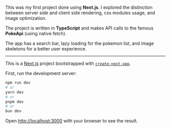 This was my first project done using **Next.js**.
I explored the distinction between server side and client side rendering, css modules usage, and image optimization.

The project is written in **TypeScript** and makes API calls to the famous **PokeApi** (using native fetch).

The app has a search bar, lazy loading for the pokemon list, and image skeletons for a better user experience.

---

This is a [Next.js](https://nextjs.org) project bootstrapped with [`create-next-app`](https://nextjs.org/docs/app/api-reference/cli/create-next-app).

First, run the development server:

```bash
npm run dev
# or
yarn dev
# or
pnpm dev
# or
bun dev
```

Open [http://localhost:3000](http://localhost:3000) with your browser to see the result.